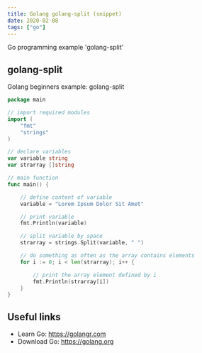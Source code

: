 ```yaml
---
title: Golang golang-split (snippet)
date: 2020-02-08
tags: ["go"]
---
```

Go programming example 'golang-split'


## golang-split

Golang beginners example: golang-split

```go
package main

// import required modules
import (
	"fmt"
	"strings"
)

// declare variables
var variable string
var strarray []string

// main function
func main() {

	// define content of variable
	variable = "Lorem Ipsum Dolor Sit Amet"

	// print variable
	fmt.Println(variable)

	// split variable by space
	strarray = strings.Split(variable, " ")

	// do something as often as the array contains elements
	for i := 0; i < len(strarray); i++ {

		// print the array element defined by i
		fmt.Println(strarray[i])
	}
}

```

## Useful links

- Learn Go: https://golangr.com
- Download Go: https://golang.org
